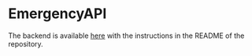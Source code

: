 # EmergencyAPI

The backend is available [here](https://github.com/BalestraPatrick/EmergencyAPI) with the instructions in the README of the repository.